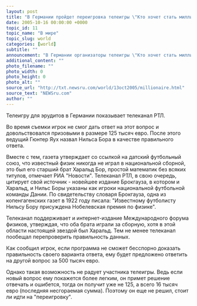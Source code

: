 ```yaml
---
layout: post
title: "В Германии пройдет переигровка телеигры \"Кто хочет стать миллионером?\" из-за спорного ответа"
date: 2005-10-16 00:00:00 +0000
topic_id: 11
topic_name: "В мире"
topic_slug: world
categories: [world]
subtitle: ""
announcement: "В Германии организаторы телеигры \"Кто хочет стать миллионером?\", вероятно, будут вынуждены провести \"переигровку\" из-за спорного ответа на вопрос стоимостью полмиллиона евро, сообщает немецкий новостной телеканал N-24. По данным телеканала, газета Berliner Morgenpost оспорила в среду ответ редакции программы на вопрос: \"Кто из нобелевских лауреатов в области физики - Густав Хертц, Нильс Бор, Пьер Кюри или Генри Беккерель играл за основной состав национальной команды по футболу?\""
additional_content: ""
photo_filename: ""
photo_width: 0
photo_height: 0
photo_alt: ""
source_url: "http://txt.newsru.com/world/13oct2005/millionaire.html"
source_text: "NEWSru.com"
author: ""
---
```

Телеигру для эрудитов в Германии показывает телеканал РТЛ.

Во время съемки игрок не смог дать ответ на этот вопрос и довольствовался призовыми в размере 125 тысяч евро. После этого ведущий Гюнтер Яух назвал Нильса Бора в качестве правильного ответа.

Вместе с тем, газета утверждает со ссылкой на датский футбольный союз, что известный физик никогда не играл в национальной сборной, это был его старший брат Харальд Бор, простой математик без всяких титулов, отмечает РИА "Новости". Телеканал РТЛ, в свою очередь, цитирует свой источник - новейшее издание Брокгауза, в котором и Харальд, и Нильс Боры указаны как игроки национальной футбольной команды Дании. По свидетельству словаря Брокгауза, одна из копенгагенских газет в 1922 году писала: "Известному футболисту Нильсу Бору присуждена Нобелевская премия по физике".

Телеканал поддерживает и интернет-издание Международного форума физиков, утверждая, что оба брата играли за сборную, хотя в этой области настоящей звездой был Харальд. Тем не менее телеканал пообещал перепроверить правильность данных.

Как сообщил игрок, если программа не сможет бесспорно доказать правильность своего варианта ответа, ему будет предложено ответить на другой вопрос за 500 тысяч евро.

Однако такая возможность не радует участника телеигры. Ведь если новый вопрос ему покажется более легким, он примет решение отвечать и ошибется, тогда он получит уже не 125, а всего 16 тысяч евро (последняя несгораемая сумма). Поэтому он еще не решил, стоит ли идти на "переигровку".
